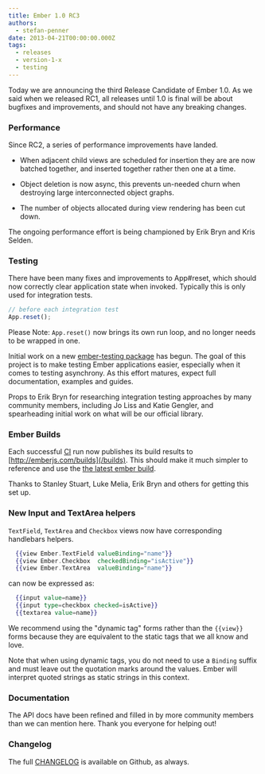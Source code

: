 ```yaml
---
title: Ember 1.0 RC3
authors:
  - stefan-penner
date: 2013-04-21T00:00:00.000Z
tags:
  - releases
  - version-1-x
  - testing
---
```



Today we are announcing the third Release Candidate of Ember 1.0.
As we said when we released RC1, all releases until 1.0 is final
will be about bugfixes and improvements, and should not have any
breaking changes.

### Performance

Since RC2, a series of performance improvements have landed.

- When adjacent child views are scheduled for insertion they are
are now batched together, and inserted together rather then one at
a time.

- Object deletion is now async, this prevents un-needed churn when destroying
large interconnected object graphs.

- The number of objects allocated during view rendering has been cut down.

The ongoing performance effort is being championed
by Erik Bryn and Kris Selden.

### Testing

There have been many fixes and improvements to App#reset, which should now
correctly clear application state when invoked. Typically this is only used
for integration tests.

```javascript
// before each integration test
App.reset();
```

Please Note: `App.reset()` now brings its own run loop, and no longer
needs to be wrapped in one.

Initial work on a new [ember-testing package](https://github.com/emberjs/ember.js/tree/master/packages/ember-testing)
has begun. The goal of this project is to make testing Ember applications easier,
especially when it comes to testing asynchrony. As this effort matures, expect full
documentation, examples and guides.

Props to Erik Bryn for researching integration testing approaches by many community
members, including Jo Liss and Katie Gengler, and spearheading initial work on what
will be our official library.

### Ember Builds

Each successful [CI](https://travis-ci.org/emberjs/ember.js) run now publishes its build results to
[http://emberjs.com/builds](/builds). This should make
it much simpler to reference and use the [the latest ember build](http://builds.emberjs.com/canary/ember.js).

Thanks to Stanley Stuart, Luke Melia, Erik Bryn and others for getting this set up.

### New Input and TextArea helpers

`TextField`, `TextArea` and `Checkbox` views now have corresponding handlebars helpers.

```handlebars
  {{view Ember.TextField valueBinding="name"}}
  {{view Ember.Checkbox  checkedBinding="isActive"}}
  {{view Ember.TextArea  valueBinding="name"}}
```

can now be expressed as:

```handlebars
  {{input value=name}}
  {{input type=checkbox checked=isActive}}
  {{textarea value=name}}
```

We recommend using the "dynamic tag" forms rather than the `{{view}}` forms because
they are equivalent to the static tags that we all know and love.

Note that when using dynamic tags, you do not need to use a `Binding` suffix and
must leave out the quotation marks around the values. Ember will interpret quoted
strings as static strings in this context.

### Documentation

The API docs have been refined and filled in by more community members
than we can mention here. Thank you everyone for helping out!

### Changelog

The full [CHANGELOG][1] is available on Github, as always.

[1]: https://github.com/emberjs/ember.js/blob/v1.0.0-rc.3/CHANGELOG
